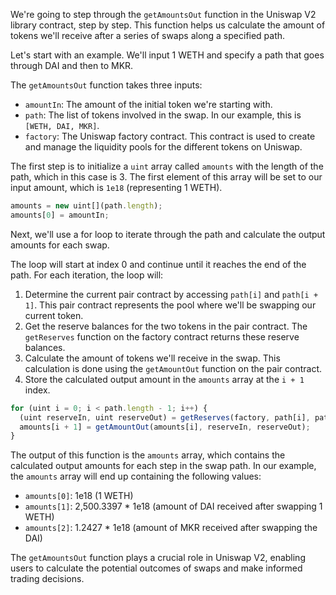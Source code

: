 We're going to step through the `getAmountsOut` function in the Uniswap V2 library contract, step by step. This function helps us calculate the amount of tokens we'll receive after a series of swaps along a specified path. 

Let's start with an example. We'll input 1 WETH and specify a path that goes through DAI and then to MKR.  

The `getAmountsOut` function takes three inputs:

* `amountIn`: The amount of the initial token we're starting with. 
* `path`: The list of tokens involved in the swap. In our example, this is `[WETH, DAI, MKR]`.
* `factory`: The Uniswap factory contract. This contract is used to create and manage the liquidity pools for the different tokens on Uniswap.

The first step is to initialize a `uint` array called `amounts` with the length of the path, which in this case is 3. The first element of this array will be set to our input amount, which is `1e18` (representing 1 WETH).

```javascript
amounts = new uint[](path.length);
amounts[0] = amountIn;
```

Next, we'll use a for loop to iterate through the path and calculate the output amounts for each swap.  

The loop will start at index 0 and continue until it reaches the end of the path. For each iteration, the loop will:

1. Determine the current pair contract by accessing `path[i]` and `path[i + 1]`. This pair contract represents the pool where we'll be swapping our current token. 
2. Get the reserve balances for the two tokens in the pair contract. The `getReserves` function on the factory contract returns these reserve balances. 
3. Calculate the amount of tokens we'll receive in the swap. This calculation is done using the `getAmountOut` function on the pair contract. 
4. Store the calculated output amount in the `amounts` array at the `i + 1` index. 

```javascript
for (uint i = 0; i < path.length - 1; i++) {
  (uint reserveIn, uint reserveOut) = getReserves(factory, path[i], path[i + 1]);
  amounts[i + 1] = getAmountOut(amounts[i], reserveIn, reserveOut);
}
```

The output of this function is the `amounts` array, which contains the calculated output amounts for each step in the swap path. In our example, the `amounts` array will end up containing the following values:

* `amounts[0]`: 1e18 (1 WETH)
* `amounts[1]`: 2,500.3397 * 1e18 (amount of DAI received after swapping 1 WETH)
* `amounts[2]`: 1.2427 * 1e18 (amount of MKR received after swapping the DAI)

The `getAmountsOut` function plays a crucial role in Uniswap V2, enabling users to calculate the potential outcomes of swaps and make informed trading decisions. 
